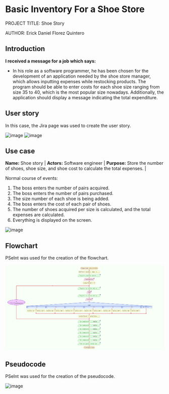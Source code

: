 # Basic Inventory For a Shoe Store

PROJECT TITLE: Shoe Story

AUTHOR: Erick Daniel Florez Quintero

## Introduction

**I received a message for a job which says:**

- In his role as a software programmer, he has been chosen for the development of an application needed by the shoe store manager, which allows inputting expenses while restocking products. The program should be able to enter costs for each shoe size ranging from size 35 to 40, which is the most popular size nowadays. Additionally, the application should display a message indicating the total expenditure.

## User story

In this case, the Jira page was used to create the user story.

![image](https://github.com/Erick141230/zapatos/assets/112519431/21912c04-d7a3-45ab-ad77-da2df80422b2)
![image](https://github.com/Erick141230/zapatos/assets/112519431/7fa1778f-ccbf-4253-8325-7288431a728d)


## Use case

**Name:** Shoe story | **Actors:** Software engineer | **Purpose:** Store the number of shoes, shoe size, and shoe cost to calculate the total expenses. |

Normal course of events:

1. The boss enters the number of pairs acquired.
2. The boss enters the number of pairs purchased.
3. The size number of each shoe is being added.
4. The boss enters the cost of each pair of shoes.
5. The number of shoes acquired per size is calculated, and the total expenses are calculated.
6. Everything is displayed on the screen.

![image](https://github.com/Erick141230/zapatos/assets/112519431/9393ef7d-914a-4104-84c1-28629808d161)


## Flowchart

PSeInt was used for the creation of the flowchart.

![flowchart.](./Imagene/DiagramadeFlujo.png)

## Pseudocode

PSeInt was used for the creation of the pseudocode.

![image](https://github.com/Erick141230/zapatos/assets/112519431/230e1485-d55e-4da1-b4e7-61ad1f59bcbc)

